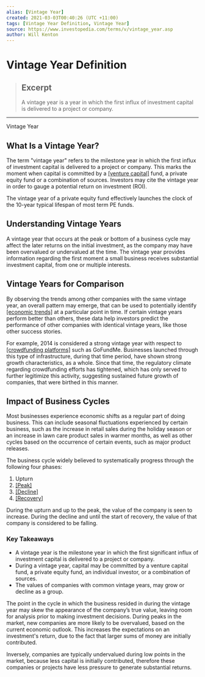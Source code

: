```yaml
---
alias: [Vintage Year]
created: 2021-03-03T00:40:26 (UTC +11:00)
tags: [Vintage Year Definition, Vintage Year]
source: https://www.investopedia.com/terms/v/vintage_year.asp
author: Will Kenton
---
```


# Vintage Year Definition

> ## Excerpt
> A vintage year is a year in which the first influx of investment capital is delivered to a project or company.

---

Vintage Year
## What Is a Vintage Year?

The term "vintage year" refers to the milestone year in which the first influx of investment capital is delivered to a project or company. This marks the moment when capital is committed by a [[venture capital]](https://www.investopedia.com/terms/v/venturecapital.asp) fund, a private equity fund or a combination of sources. Investors may cite the vintage year in order to gauge a potential return on investment (ROI).

The vintage year of a private equity fund effectively launches the clock of the 10-year typical lifespan of most term PE funds.

## Understanding Vintage Years

A vintage year that occurs at the peak or bottom of a business cycle may affect the later returns on the initial investment, as the company may have been overvalued or undervalued at the time. The vintage year provides information regarding the first moment a small business receives substantial investment capital, from one or multiple interests.

## Vintage Years for Comparison

By observing the trends among other companies with the same vintage year, an overall pattern may emerge, that can be used to potentially identify [[economic trends]](https://www.investopedia.com/articles/economics/08/leading-economic-indicators.asp) at a particular point in time. If certain vintage years perform better than others, these data help investors predict the performance of other companies with identical vintage years, like those other success stories.

For example, 2014 is considered a strong vintage year with respect to [[crowdfunding platforms]](https://www.investopedia.com/terms/c/crowdfunding.asp) such as GoFundMe. Businesses launched through this type of infrastructure, during that time period, have shown strong growth characteristics, as a whole. Since that time, the regulatory climate regarding crowdfunding efforts has tightened, which has only served to further legitimize this activity, suggesting sustained future growth of companies, that were birthed in this manner.

## Impact of Business Cycles

Most businesses experience economic shifts as a regular part of doing business. This can include seasonal fluctuations experienced by certain business, such as the increase in retail sales during the holiday season or an increase in lawn care product sales in warmer months, as well as other cycles based on the occurrence of certain events, such as major product releases.

The business cycle widely believed to systematically progress through the following four phases:

1.  Upturn
2.  [[Peak]](https://www.investopedia.com/terms/p/peak.asp)
3.  [[Decline]](https://www.investopedia.com/terms/d/decline.asp) 
4.  [[Recovery]](https://www.investopedia.com/terms/c/capital-recovery.asp)

During the upturn and up to the peak, the value of the company is seen to increase. During the decline and until the start of recovery, the value of that company is considered to be falling.

### Key Takeaways

-   A vintage year is the milestone year in which the first significant influx of investment capital is delivered to a project or company.
-   During a vintage year, capital may be committed by a venture capital fund, a private equity fund, an individual investor, or a combination of sources.
-   The values of companies with common vintage years, may grow or decline as a group.

The point in the cycle in which the business resided in during the vintage year may skew the appearance of the company’s true value, leaving room for analysis prior to making investment decisions. During peaks in the market, new companies are more likely to be overvalued, based on the current economic outlook. This increases the expectations on an investment's return, due to the fact that larger sums of money are initially contributed.

Inversely, companies are typically undervalued during low points in the market, because less capital is initially contributed, therefore these companies or projects have less pressure to generate substantial returns.
